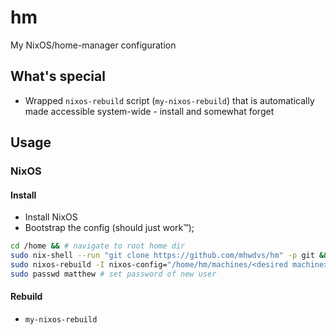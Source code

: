 # hm
My NixOS/home-manager configuration

## What's special

- Wrapped `nixos-rebuild` script (`my-nixos-rebuild`) that is automatically made accessible system-wide - install and somewhat forget

## Usage

### NixOS

#### Install

- Install NixOS
- Bootstrap the config (should just work™);

```bash
cd /home && # navigate to root home dir
sudo nix-shell --run "git clone https://github.com/mhwdvs/hm" -p git && # clone home config
sudo nixos-rebuild -I nixos-config="/home/hm/machines/<desired machine>.nix" switch && # build config
sudo passwd matthew # set password of new user
```

#### Rebuild

- `my-nixos-rebuild`



